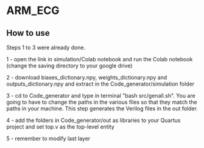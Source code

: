 # ARM_ECG

## How to use
Steps 1 to 3 were already done.

1 - open the link in simulation/Colab notebook and run the Colab notebook (change the saving directory to your google drive)

2 - download biases_dictionary.npy, weights_dictionary.npy and outputs_dictionary.npy and extract in the Code_generator/simulation folder

3 - cd to Code_generator and type in terminal "bash src/genall.sh". You are going to have to change the paths in the various files so that they match the paths in your machine. This step generates the Verilog files in the out folder.

4 - add the folders in Code_generator/out as libraries to your Quartus project and set top.v as the top-level entity
    
5 - remember to modify last layer